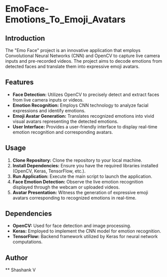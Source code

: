 # EmoFace-Emotions_To_Emoji_Avatars

## Introduction

The "Emo Face" project is an innovative application that employs Convolutional Neural Networks (CNN) and OpenCV to capture live camera inputs and pre-recorded videos. The project aims to decode emotions from detected faces and translate them into expressive emoji avatars.

## Features

* **Face Detection:** Utilizes OpenCV to precisely detect and extract faces from live camera inputs or videos.
* **Emotion Recognition:** Employs CNN technology to analyze facial expressions and identify emotions.
* **Emoji Avatar Generation:** Translates recognized emotions into vivid visual avatars representing the detected emotions.
* **User Interface:** Provides a user-friendly interface to display real-time emotion recognition and corresponding avatars.

## Usage

1. **Clone Repository:** Clone the repository to your local machine.
2. **Install Dependencies:** Ensure you have the required libraries installed (OpenCV, Keras, TensorFlow, etc.).
3. **Run Application:** Execute the main script to launch the application.
4. **Face Emotion Detection:** Observe the live emotion recognition displayed through the webcam or uploaded videos.
5. **Avatar Presentation:** Witness the generation of expressive emoji avatars corresponding to recognized emotions in real-time.

## Dependencies

* **OpenCV:** Used for face detection and image processing.
* **Keras:** Employed to implement the CNN model for emotion recognition.
* **TensorFlow:** Backend framework utilized by Keras for neural network computations.

## Author

** Shashank V
